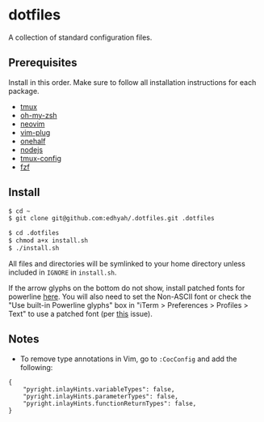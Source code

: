 # dotfiles

A collection of standard configuration files.

## Prerequisites

Install in this order. Make sure to follow all installation instructions for
each package.

* [tmux](https://github.com/tmux/tmux)
* [oh-my-zsh](https://ohmyz.sh/)
* [neovim](https://github.com/neovim/neovim)
* [vim-plug](https://github.com/junegunn/vim-plug)
* [onehalf](https://github.com/sonph/onehalf#installation--usage)
* [nodejs](https://nodejs.org/en/download/)
* [tmux-config](https://github.com/samoshkin/tmux-config)
* [fzf](https://github.com/junegunn/fzf)

## Install

```bash
$ cd ~
$ git clone git@github.com:edhyah/.dotfiles.git .dotfiles

$ cd .dotfiles
$ chmod a+x install.sh
$ ./install.sh
```

All files and directories will be symlinked to your home directory unless
included in `IGNORE` in `install.sh`.

If the arrow glyphs on the bottom do not show, install patched fonts for
powerline [here](https://github.com/powerline/fonts). You will also need to set
the Non-ASCII font or check the "Use built-in Powerline glyphs" box in "iTerm >
Preferences > Profiles > Text" to use a patched font (per [this](https://github.com/powerline/fonts/issues/44) issue).


## Notes

* To remove type annotations in Vim, go to `:CocConfig` and add the following:
```
{
    "pyright.inlayHints.variableTypes": false,
    "pyright.inlayHints.parameterTypes": false,
    "pyright.inlayHints.functionReturnTypes": false,
}
```

